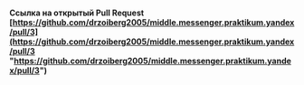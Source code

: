 ####  Ссылка на открытый Pull Request  [https://github.com/drzoiberg2005/middle.messenger.praktikum.yandex/pull/3](https://github.com/drzoiberg2005/middle.messenger.praktikum.yandex/pull/3 "https://github.com/drzoiberg2005/middle.messenger.praktikum.yandex/pull/3")
